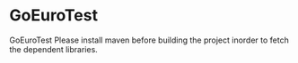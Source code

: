 # GoEuroTest
GoEuroTest
Please install maven before building the project inorder to fetch the dependent libraries.
